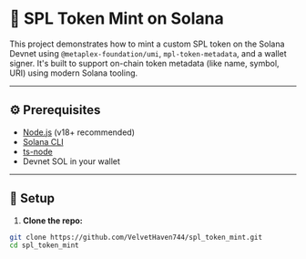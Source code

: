 # 🎯 SPL Token Mint on Solana

This project demonstrates how to mint a custom SPL token on the Solana Devnet using `@metaplex-foundation/umi`, `mpl-token-metadata`, and a wallet signer. It's built to support on-chain token metadata (like name, symbol, URI) using modern Solana tooling.

---

## ⚙️ Prerequisites

- [Node.js](https://nodejs.org/) (v18+ recommended)
- [Solana CLI](https://docs.solana.com/cli/install-solana-cli)
- [ts-node](https://typestrong.org/ts-node/)
- Devnet SOL in your wallet

---

## 🚀 Setup

1. **Clone the repo:**

```bash
git clone https://github.com/VelvetHaven744/spl_token_mint.git
cd spl_token_mint
